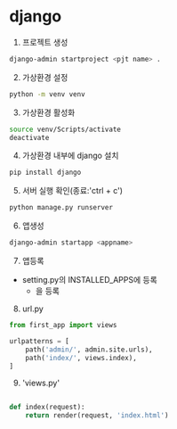 # django

1. 프로젝트 생성

```bash
django-admin startproject <pjt name> .
```

2. 가상환경 설정

```bash
python -m venv venv
```

3. 가상환경 활성화

```bash
source venv/Scripts/activate
deactivate
```

4. 가상환경 내부에 django 설치
```bash
pip install django
```

5. 서버 실행 확인(종료:'ctrl + c')
```bash
python manage.py runserver
```

6. 앱생성
```bash
django-admin startapp <appname>
```

7. 앱등록
- setting.py의 INSTALLED_APPS에 등록
    - <appname>을 등록

8. url.py

```python
from first_app import views

urlpatterns = [
    path('admin/', admin.site.urls),
    path('index/', views.index),
]
```

9. 'views.py'
```python

def index(request):
    return render(request, 'index.html')

```
